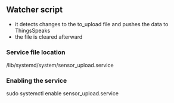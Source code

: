 ## Watcher script
- it detects changes to the to_upload file and pushes the data to ThingsSpeaks
- the file is cleared afterward

### Service file location
/lib/systemd/system/sensor_upload.service

### Enabling the service
sudo systemctl enable sensor_upload.service          
